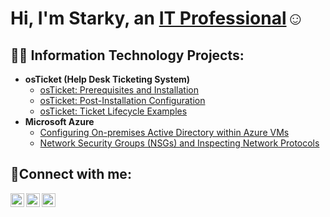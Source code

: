 <h1>Hi, I'm Starky, an <a href="https://linkedin.com">IT Professional</a>☺</h1>

<h2>👨‍💻 Information Technology Projects:</h2>

- <b>osTicket (Help Desk Ticketing System)</b>
  - [osTicket: Prerequisites and Installation](https://github.com/joshmadakorcc/osticket-prereqs)
  - [osTicket: Post-Installation Configuration](https://github.com/joshmadakorcc/post-install-config)
  - [osTicket: Ticket Lifecycle Examples](https://github.com/joshmadakorcc/ticket-lifecycle)
- <b>Microsoft Azure</b>
  - [Configuring On-premises Active Directory within Azure VMs](https://github.com/joshmadakorcc/configure-ad)
  - [Network Security Groups (NSGs) and Inspecting Network Protocols](https://github.com/joshmadakorcc/azure-network-protocols)

<h2>🤳Connect with me:</h2>

[<img align="left" alt="Starky| Twitter" width="22px" src="https://cdn.jsdelivr.net/npm/simple-icons@v3/icons/twitter.svg" />][twitter]
[<img align="left" alt="Starky | LinkedIn" width="22px" src="https://cdn.jsdelivr.net/npm/simple-icons@v3/icons/linkedin.svg" />][linkedin]
[<img align="left" alt="Starky | Instagram" width="22px" src="https://cdn.jsdelivr.net/npm/simple-icons@v3/icons/instagram.svg" />][instagram]

[twitter]: https://twitter.com/
[instagram]: https://www.instagram.com/
[linkedin]: https://linkedin.com/in/


<!--  - 👋 Hi, I’m @starkyepaulino
- 👀 I’m interested in ...technologies
- 🌱 I’m currently learning ...IT, Cloud
- 💞️ I’m looking to collaborate on ...
- 📫 How to reach me ...   -->

<!---
starkyepaulino/starkyepaulino is a ✨ special ✨ repository because its `README.md` (this file) appears on your GitHub profile.
You can click the Preview link to take a look at your changes.
--->
